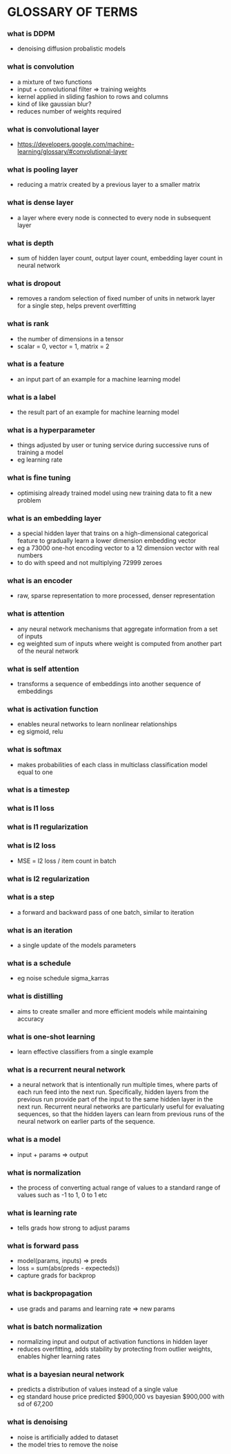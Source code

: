 # GLOSSARY OF TERMS

### what is DDPM
- denoising diffusion probalistic models

### what is convolution
- a mixture of two functions
- input + convolutional filter => training weights
- kernel applied in sliding fashion to rows and columns
- kind of like gaussian blur?
- reduces number of weights required
### what is convolutional layer
- https://developers.google.com/machine-learning/glossary/#convolutional-layer
### what is pooling layer
- reducing a matrix created by a previous layer to a smaller matrix
### what is dense layer
- a layer where every node is connected to every node in subsequent layer
### what is depth
- sum of hidden layer count, output layer count, embedding layer count in neural network
### what is dropout
- removes a random selection of fixed number of units in network layer for a single step, helps prevent overfitting
### what is rank
- the number of dimensions in a tensor
- scalar = 0, vector = 1, matrix = 2
### what is a feature
- an input part of an example for a machine learning model
### what is a label
- the result part of an example for machine learning model
### what is a hyperparameter
- things adjusted by user or tuning service during successive runs of training a model
- eg learning rate
### what is fine tuning
- optimising already trained model using new training data to fit a new problem
### what is an embedding layer
- a special hidden layer that trains on a high-dimensional categorical feature to gradually learn a lower dimension embedding vector
- eg a 73000 one-hot encoding vector to a 12 dimension vector with real numbers
- to do with speed and not multiplying 72999 zeroes
### what is an encoder
- raw, sparse representation to more processed, denser representation
### what is attention
- any neural network mechanisms that aggregate information from a set of inputs
- eg weighted sum of inputs where weight is computed from another part of the neural network
### what is self attention
- transforms a sequence of embeddings into another sequence of embeddings
### what is activation function
- enables neural networks to learn nonlinear relationships
- eg sigmoid, relu
### what is softmax
- makes probabilities of each class in multiclass classification model equal to one
### what is a timestep

### what is l1 loss
### what is l1 regularization
### what is l2 loss
- MSE = l2 loss / item count in batch
### what is l2 regularization

### what is a step
- a forward and backward pass of one batch, similar to iteration
### what is an iteration
- a single update of the models parameters
### what is a schedule
- eg noise schedule sigma_karras
### what is distilling
- aims to create smaller and more efficient models while maintaining accuracy
### what is one-shot learning
- learn effective classifiers from a single example
### what is a recurrent neural network
- a neural network that is intentionally run multiple times, where parts of each run feed into the next run. Specifically, hidden layers from the previous run provide part of the input to the same hidden layer in the next run. Recurrent neural networks are particularly useful for evaluating sequences, so that the hidden layers can learn from previous runs of the neural network on earlier parts of the sequence.
### what is a model
- input + params => output
### what is normalization
- the process of converting actual range of values to a standard range of values such as -1 to 1, 0 to 1 etc
### what is learning rate
- tells grads how strong to adjust params
### what is forward pass
- model(params, inputs) => preds
- loss = sum(abs(preds - expecteds))
- capture grads for backprop
### what is backpropagation
- use grads and params and learning rate => new params
### what is batch normalization
- normalizing input and output of activation functions in hidden layer
- reduces overfitting, adds stability by protecting from outlier weights, enables higher learning rates
### what is a bayesian neural network
- predicts a distribution of values instead of a single value
- eg standard house price predicted $900,000 vs bayesian $900,000 with sd of 67,200
### what is denoising
- noise is artificially added to dataset
- the model tries to remove the noise